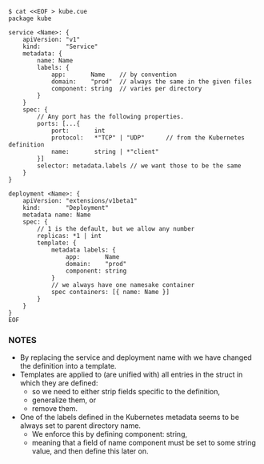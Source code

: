 ```cue
$ cat <<EOF > kube.cue
package kube

service <Name>: {
    apiVersion: "v1"  
    kind:       "Service"
    metadata: {
        name: Name
        labels: {
            app:       Name    // by convention
            domain:    "prod"  // always the same in the given files
            component: string  // varies per directory
        }
    }
    spec: {
        // Any port has the following properties.
        ports: [...{
            port:       int
            protocol:   *"TCP" | "UDP"      // from the Kubernetes definition
            name:       string | *"client"
        }]
        selector: metadata.labels // we want those to be the same
    }
}

deployment <Name>: {
    apiVersion: "extensions/v1beta1"
    kind:       "Deployment"
    metadata name: Name
    spec: {
        // 1 is the default, but we allow any number
        replicas: *1 | int
        template: {
            metadata labels: {
                app:       Name
                domain:    "prod"
                component: string
            }
            // we always have one namesake container
            spec containers: [{ name: Name }]
        }
    }
}
EOF
```

### NOTES
- By replacing the service and deployment name with <Name> we have changed the definition into a template.
- Templates are applied to (are unified with) all entries in the struct in which they are defined:
  - so we need to either strip fields specific to the definition, 
  - generalize them, or
  - remove them.
- One of the labels defined in the Kubernetes metadata seems to be always set to parent directory name. 
  - We enforce this by defining component: string, 
  - meaning that a field of name component must be set to some string value, and then define this later on. 

